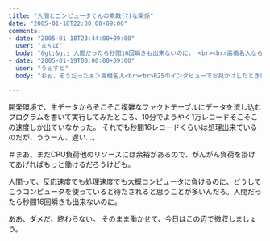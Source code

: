 ```yaml
---
title: "人間とコンピュータくんの素敵(?)な関係"
date: "2005-01-18T22:00:00+09:00"
comments:
- date: "2005-01-18T23:44:00+09:00"
  user: "まんぼ"
  body: "&gt;&gt; 人間だったら秒間16回瞬きも出来ないのに。 <br><br>高橋名人なら秒間16回連射だよ！"
- date: "2005-01-19T00:00:00+09:00"
  user: "うぇすと"
  body: "おぉ、そうだったぁ＞高橋名人<br><br>R25のインタビューでお見かけしたときには、結構なおじさんだったけどまだかなりバイタリティありそうで、13連射くらいは行けそうな感じでした。<br><br>あ、そうそう。<br>実は16連射は嘘で17連射だったとか（via ゲーセンCX）"

---
```


開発環境で、生データからそこそこ複雑なファクトテーブルにデータを流し込むプログラムを書いて実行してみたところ、10分でようやく1万レコードそこそこの速度しか出ていなかった。
それでも秒間16レコードくらいは処理出来ているのだが、ううーん、遅い...。

＃まあ、まだCPU負荷他のリソースには余裕があるので、がんがん負荷を掛けてあげればもっと働けるだろうけども。


人間って、反応速度でも処理速度でも大概コンピュータに負けるのに、どうしてこうコンピュータを使っていると待たされると思うことが多いんだろ。人間だったら秒間16回瞬きも出来ないのに。

ああ、ダメだ、終わらない。
そのまま働かせて、今日はこの辺で撤収しましょう。
